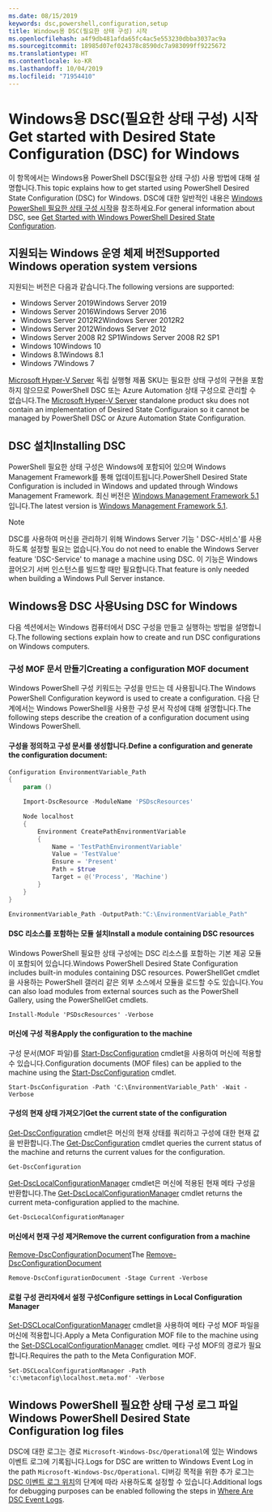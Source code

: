 ```yaml
---
ms.date: 08/15/2019
keywords: dsc,powershell,configuration,setup
title: Windows용 DSC(필요한 상태 구성) 시작
ms.openlocfilehash: a4f9db481afda65fc4ac5e553230dbba3037ac9a
ms.sourcegitcommit: 18985d07ef024378c8590dc7a983099ff9225672
ms.translationtype: HT
ms.contentlocale: ko-KR
ms.lasthandoff: 10/04/2019
ms.locfileid: "71954410"
---
```

# <a name="get-started-with-desired-state-configuration-dsc-for-windows"></a><span data-ttu-id="dea60-103">Windows용 DSC(필요한 상태 구성) 시작</span><span class="sxs-lookup"><span data-stu-id="dea60-103">Get started with Desired State Configuration (DSC) for Windows</span></span>

<span data-ttu-id="dea60-104">이 항목에서는 Windows용 PowerShell DSC(필요한 상태 구성) 사용 방법에 대해 설명합니다.</span><span class="sxs-lookup"><span data-stu-id="dea60-104">This topic explains how to get started using PowerShell Desired State Configuration (DSC) for Windows.</span></span>
<span data-ttu-id="dea60-105">DSC에 대한 일반적인 내용은 [Windows PowerShell 필요한 상태 구성 시작](../overview/overview.md)을 참조하세요.</span><span class="sxs-lookup"><span data-stu-id="dea60-105">For general information about DSC, see [Get Started with Windows PowerShell Desired State Configuration](../overview/overview.md).</span></span>

## <a name="supported-windows-operation-system-versions"></a><span data-ttu-id="dea60-106">지원되는 Windows 운영 체제 버전</span><span class="sxs-lookup"><span data-stu-id="dea60-106">Supported Windows operation system versions</span></span>

<span data-ttu-id="dea60-107">지원되는 버전은 다음과 같습니다.</span><span class="sxs-lookup"><span data-stu-id="dea60-107">The following versions are supported:</span></span>

- <span data-ttu-id="dea60-108">Windows Server 2019</span><span class="sxs-lookup"><span data-stu-id="dea60-108">Windows Server 2019</span></span>
- <span data-ttu-id="dea60-109">Windows Server 2016</span><span class="sxs-lookup"><span data-stu-id="dea60-109">Windows Server 2016</span></span>
- <span data-ttu-id="dea60-110">Windows Server 2012R2</span><span class="sxs-lookup"><span data-stu-id="dea60-110">Windows Server 2012R2</span></span>
- <span data-ttu-id="dea60-111">Windows Server 2012</span><span class="sxs-lookup"><span data-stu-id="dea60-111">Windows Server 2012</span></span>
- <span data-ttu-id="dea60-112">Windows Server 2008 R2 SP1</span><span class="sxs-lookup"><span data-stu-id="dea60-112">Windows Server 2008 R2 SP1</span></span>
- <span data-ttu-id="dea60-113">Windows 10</span><span class="sxs-lookup"><span data-stu-id="dea60-113">Windows 10</span></span>
- <span data-ttu-id="dea60-114">Windows 8.1</span><span class="sxs-lookup"><span data-stu-id="dea60-114">Windows 8.1</span></span>
- <span data-ttu-id="dea60-115">Windows 7</span><span class="sxs-lookup"><span data-stu-id="dea60-115">Windows 7</span></span>

<span data-ttu-id="dea60-116">[Microsoft Hyper-V Server](/windows-server/virtualization/hyper-v/hyper-v-server-2016) 독립 실행형 제품 SKU는 필요한 상태 구성의 구현을 포함하지 않으므로 PowerShell DSC 또는 Azure Automation 상태 구성으로 관리할 수 없습니다.</span><span class="sxs-lookup"><span data-stu-id="dea60-116">The [Microsoft Hyper-V Server](/windows-server/virtualization/hyper-v/hyper-v-server-2016) standalone product sku does not contain an implementation of Desired State Configuraion so it cannot be managed by PowerShell DSC or Azure Automation State Configuration.</span></span>

## <a name="installing-dsc"></a><span data-ttu-id="dea60-117">DSC 설치</span><span class="sxs-lookup"><span data-stu-id="dea60-117">Installing DSC</span></span>

<span data-ttu-id="dea60-118">PowerShell 필요한 상태 구성은 Windows에 포함되어 있으며 Windows Management Framework를 통해 업데이트됩니다.</span><span class="sxs-lookup"><span data-stu-id="dea60-118">PowerShell Desired State Configuration is included in Windows and updated through Windows Management Framework.</span></span>
<span data-ttu-id="dea60-119">최신 버전은 [Windows Management Framework 5.1](https://www.microsoft.com/en-us/download/details.aspx?id=54616)입니다.</span><span class="sxs-lookup"><span data-stu-id="dea60-119">The latest version is [Windows Management Framework 5.1](https://www.microsoft.com/en-us/download/details.aspx?id=54616).</span></span>

> [!NOTE]
> <span data-ttu-id="dea60-120">DSC를 사용하여 머신을 관리하기 위해 Windows Server 기능 ' DSC-서비스'를 사용하도록 설정할 필요는 없습니다.</span><span class="sxs-lookup"><span data-stu-id="dea60-120">You do not need to enable the Windows Server feature 'DSC-Service' to manage a machine using DSC.</span></span>
> <span data-ttu-id="dea60-121">이 기능은 Windows 끌어오기 서버 인스턴스를 빌드할 때만 필요합니다.</span><span class="sxs-lookup"><span data-stu-id="dea60-121">That feature is only needed when building a Windows Pull Server instance.</span></span>

## <a name="using-dsc-for-windows"></a><span data-ttu-id="dea60-122">Windows용 DSC 사용</span><span class="sxs-lookup"><span data-stu-id="dea60-122">Using DSC for Windows</span></span>

<span data-ttu-id="dea60-123">다음 섹션에서는 Windows 컴퓨터에서 DSC 구성을 만들고 실행하는 방법을 설명합니다.</span><span class="sxs-lookup"><span data-stu-id="dea60-123">The following sections explain how to create and run DSC configurations on Windows computers.</span></span>

### <a name="creating-a-configuration-mof-document"></a><span data-ttu-id="dea60-124">구성 MOF 문서 만들기</span><span class="sxs-lookup"><span data-stu-id="dea60-124">Creating a configuration MOF document</span></span>

<span data-ttu-id="dea60-125">Windows PowerShell 구성 키워드는 구성을 만드는 데 사용됩니다.</span><span class="sxs-lookup"><span data-stu-id="dea60-125">The Windows PowerShell Configuration keyword is used to create a configuration.</span></span>
<span data-ttu-id="dea60-126">다음 단계에서는 Windows PowerShell을 사용한 구성 문서 작성에 대해 설명합니다.</span><span class="sxs-lookup"><span data-stu-id="dea60-126">The following steps describe the creation of a configuration document using Windows PowerShell.</span></span>

#### <a name="define-a-configuration-and-generate-the-configuration-document"></a><span data-ttu-id="dea60-127">구성을 정의하고 구성 문서를 생성합니다.</span><span class="sxs-lookup"><span data-stu-id="dea60-127">Define a configuration and generate the configuration document:</span></span>

```powershell
Configuration EnvironmentVariable_Path
{
    param ()

    Import-DscResource -ModuleName 'PSDscResources'

    Node localhost
    {
        Environment CreatePathEnvironmentVariable
        {
            Name = 'TestPathEnvironmentVariable'
            Value = 'TestValue'
            Ensure = 'Present'
            Path = $true
            Target = @('Process', 'Machine')
        }
    }
}

EnvironmentVariable_Path -OutputPath:"C:\EnvironmentVariable_Path"
```
#### <a name="install-a-module-containing-dsc-resources"></a><span data-ttu-id="dea60-128">DSC 리소스를 포함하는 모듈 설치</span><span class="sxs-lookup"><span data-stu-id="dea60-128">Install a module containing DSC resources</span></span>

<span data-ttu-id="dea60-129">Windows PowerShell 필요한 상태 구성에는 DSC 리소스를 포함하는 기본 제공 모듈이 포함되어 있습니다.</span><span class="sxs-lookup"><span data-stu-id="dea60-129">Windows PowerShell Desired State Configuration includes built-in modules containing DSC resources.</span></span>
<span data-ttu-id="dea60-130">PowerShellGet cmdlet을 사용하는 PowerShell 갤러리 같은 외부 소스에서 모듈을 로드할 수도 있습니다.</span><span class="sxs-lookup"><span data-stu-id="dea60-130">You can also load modules from external sources such as the PowerShell Gallery, using the PowerShellGet cmdlets.</span></span>

`Install-Module 'PSDscResources' -Verbose`

#### <a name="apply-the-configuration-to-the-machine"></a><span data-ttu-id="dea60-131">머신에 구성 적용</span><span class="sxs-lookup"><span data-stu-id="dea60-131">Apply the configuration to the machine</span></span>

<span data-ttu-id="dea60-132">구성 문서(MOF 파일)를 [Start-DscConfiguration](/powershell/module/psdesiredstateconfiguration/start-dscconfiguration) cmdlet을 사용하여 머신에 적용할 수 있습니다.</span><span class="sxs-lookup"><span data-stu-id="dea60-132">Configuration documents (MOF files) can be applied to the machine using the [Start-DscConfiguration](/powershell/module/psdesiredstateconfiguration/start-dscconfiguration) cmdlet.</span></span>

`Start-DscConfiguration -Path 'C:\EnvironmentVariable_Path' -Wait -Verbose`

#### <a name="get-the-current-state-of-the-configuration"></a><span data-ttu-id="dea60-133">구성의 현재 상태 가져오기</span><span class="sxs-lookup"><span data-stu-id="dea60-133">Get the current state of the configuration</span></span>

<span data-ttu-id="dea60-134">[Get-DscConfiguration](/powershell/module/psdesiredstateconfiguration/get-dscconfiguration) cmdlet은 머신의 현재 상태를 쿼리하고 구성에 대한 현재 값을 반환합니다.</span><span class="sxs-lookup"><span data-stu-id="dea60-134">The [Get-DscConfiguration](/powershell/module/psdesiredstateconfiguration/get-dscconfiguration) cmdlet queries the current status of the machine and returns the current values for the configuration.</span></span>

`Get-DscConfiguration`

<span data-ttu-id="dea60-135">[Get-DscLocalConfigurationManager](/powershell/module/psdesiredstateconfiguration/get-dscLocalConfigurationManager) cmdlet은 머신에 적용된 현재 메타 구성을 반환합니다.</span><span class="sxs-lookup"><span data-stu-id="dea60-135">The [Get-DscLocalConfigurationManager](/powershell/module/psdesiredstateconfiguration/get-dscLocalConfigurationManager) cmdlet returns the current meta-configuration applied to the machine.</span></span>

`Get-DscLocalConfigurationManager`

#### <a name="remove-the-current-configuration-from-a-machine"></a><span data-ttu-id="dea60-136">머신에서 현재 구성 제거</span><span class="sxs-lookup"><span data-stu-id="dea60-136">Remove the current configuration from a machine</span></span>

<span data-ttu-id="dea60-137">[Remove-DscConfigurationDocument](/powershell/module/psdesiredstateconfiguration/remove-dscconfigurationdocument)</span><span class="sxs-lookup"><span data-stu-id="dea60-137">The [Remove-DscConfigurationDocument](/powershell/module/psdesiredstateconfiguration/remove-dscconfigurationdocument)</span></span>

`Remove-DscConfigurationDocument -Stage Current -Verbose`

#### <a name="configure-settings-in-local-configuration-manager"></a><span data-ttu-id="dea60-138">로컬 구성 관리자에서 설정 구성</span><span class="sxs-lookup"><span data-stu-id="dea60-138">Configure settings in Local Configuration Manager</span></span>

<span data-ttu-id="dea60-139">[Set-DSCLocalConfigurationManager](/powershell/module/PSDesiredStateConfiguration/Set-DscLocalConfigurationManager) cmdlet을 사용하여 메타 구성 MOF 파일을 머신에 적용합니다.</span><span class="sxs-lookup"><span data-stu-id="dea60-139">Apply a Meta Configuration MOF file to the machine using the [Set-DSCLocalConfigurationManager](/powershell/module/PSDesiredStateConfiguration/Set-DscLocalConfigurationManager) cmdlet.</span></span>
<span data-ttu-id="dea60-140">메타 구성 MOF의 경로가 필요합니다.</span><span class="sxs-lookup"><span data-stu-id="dea60-140">Requires the path to the Meta Configuration MOF.</span></span>

`Set-DSCLocalConfigurationManager -Path 'c:\metaconfig\localhost.meta.mof' -Verbose`

## <a name="windows-powershell-desired-state-configuration-log-files"></a><span data-ttu-id="dea60-141">Windows PowerShell 필요한 상태 구성 로그 파일</span><span class="sxs-lookup"><span data-stu-id="dea60-141">Windows PowerShell Desired State Configuration log files</span></span>

<span data-ttu-id="dea60-142">DSC에 대한 로그는 경로 `Microsoft-Windows-Dsc/Operational`에 있는 Windows 이벤트 로그에 기록됩니다.</span><span class="sxs-lookup"><span data-stu-id="dea60-142">Logs for DSC are written to Windows Event Log in the path `Microsoft-Windows-Dsc/Operational`.</span></span>
<span data-ttu-id="dea60-143">디버깅 목적을 위한 추가 로그는 [DSC 이벤트 로그 위치](/powershell/dsc/troubleshooting/troubleshooting#where-are-dsc-event-logs)의 단계에 따라 사용하도록 설정할 수 있습니다.</span><span class="sxs-lookup"><span data-stu-id="dea60-143">Additional logs for debugging purposes can be enabled following the steps in [Where Are DSC Event Logs](/powershell/dsc/troubleshooting/troubleshooting#where-are-dsc-event-logs).</span></span>
